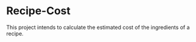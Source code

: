 # Recipe-Cost
This project intends to calculate the estimated cost of the ingredients of a recipe.

